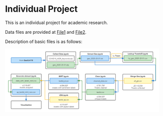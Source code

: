 # Individual Project

This is an individual project for academic research.

Data files are provided at [File1](https://drive.google.com/drive/folders/1y9I8ewYryddqcnroxj-2gfJvIoURJc-U?usp=sharing) and [File2](https://drive.google.com/drive/folders/1dmBvrGRd5ZxWoh-YNHLXElaBup9yudCH?usp=sharing).

Description of basic files is as follows:

![image](https://github.com/Barcode626/Project_20_21/blob/b0b1a3aaf525bc6bd20db2d1a80745effa36b110/Files%20Description.png)

